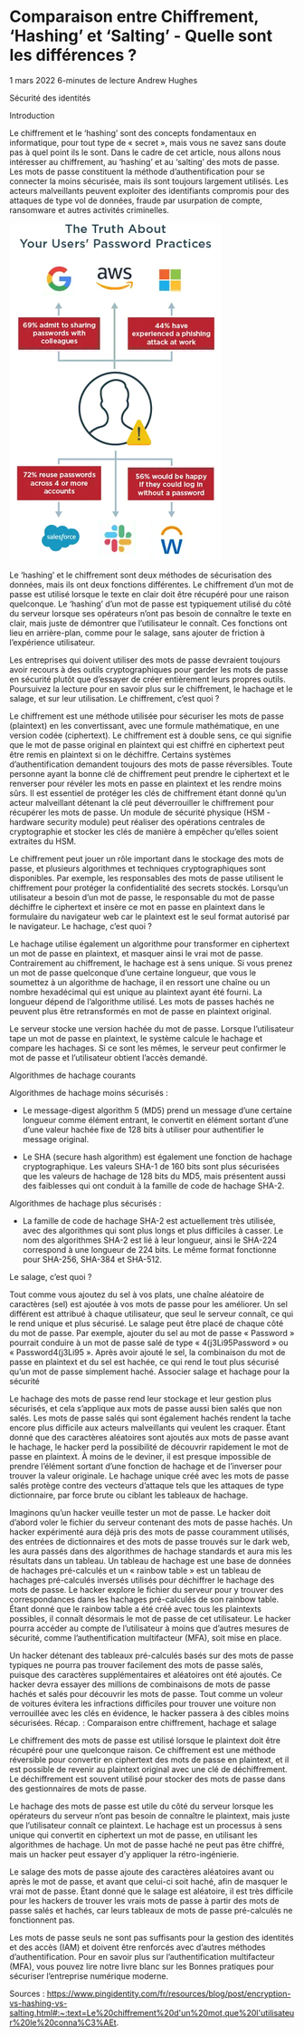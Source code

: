 
# Comparaison entre Chiffrement, ‘Hashing’ et ‘Salting’ - Quelle sont les différences ?
1 mars 2022
6-minutes de lecture
Andrew Hughes

Sécurité des identités 

Introduction

Le chiffrement et le ‘hashing’ sont des concepts fondamentaux en informatique, pour tout type de « secret », mais vous ne savez sans doute pas à quel point ils le sont. Dans le cadre de cet article, nous allons nous intéresser au chiffrement, au ‘hashing’ et au ‘salting’ des mots de passe. Les mots de passe constituent la méthode d’authentification pour se connecter la moins sécurisée, mais ils sont toujours largement utilisés. Les acteurs malveillants peuvent exploiter des identifiants compromis pour des attaques de type vol de données, fraude par usurpation de compte, ransomware et autres activités criminelles.

 
![Alt text](image.png)

Le ‘hashing’ et le chiffrement sont deux méthodes de sécurisation des données, mais ils ont deux fonctions différentes. Le chiffrement d’un mot de passe est utilisé lorsque le texte en clair doit être récupéré pour une raison quelconque. Le ‘hashing’ d’un mot de passe est typiquement utilisé du côté du serveur lorsque ses opérateurs n’ont pas besoin de connaître le texte en clair, mais juste de démontrer que l’utilisateur le connaît. Ces fonctions ont lieu en arrière-plan, comme pour le salage, sans ajouter de friction à l’expérience utilisateur.

 

Les entreprises qui doivent utiliser des mots de passe devraient toujours avoir recours à des outils cryptographiques pour garder les mots de passe en sécurité plutôt que d’essayer de créer entièrement leurs propres outils. Poursuivez la lecture pour en savoir plus sur le chiffrement, le hachage et le salage, et sur leur utilisation.
Le chiffrement, c’est quoi ?

Le chiffrement est une méthode utilisée pour sécuriser les mots de passe (plaintext) en les convertissant, avec une formule mathématique, en une version codée (ciphertext). Le chiffrement est à double sens, ce qui signifie que le mot de passe original en plaintext qui est chiffré en ciphertext peut être remis en plaintext si on le déchiffre. Certains systèmes d’authentification demandent toujours des mots de passe réversibles. Toute personne ayant la bonne clé de chiffrement peut prendre le ciphertext et le renverser pour révéler les mots en passe en plaintext et les rendre moins sûrs. Il est essentiel de protéger les clés de chiffrement étant donné qu’un acteur malveillant détenant la clé peut déverrouiller le chiffrement pour récupérer les mots de passe. Un module de sécurité physique (HSM - hardware security module) peut réaliser des opérations centrales de cryptographie et stocker les clés de manière à empêcher qu’elles soient extraites du HSM.

 

Le chiffrement peut jouer un rôle important dans le stockage des mots de passe, et plusieurs algorithmes et techniques cryptographiques sont disponibles. Par exemple, les responsables des mots de passe utilisent le chiffrement pour protéger la confidentialité des secrets stockés. Lorsqu’un utilisateur a besoin d’un mot de passe, le responsable du mot de passe déchiffre le ciphertext et insère ce mot en passe en plaintext dans le formulaire du navigateur web car le plaintext est le seul format autorisé par le navigateur.
Le hachage, c’est quoi ?

Le hachage utilise également un algorithme pour transformer en ciphertext un mot de passe en plaintext, et masquer ainsi le vrai mot de passe. Contrairement au chiffrement, le hachage est à sens unique. Si vous prenez un mot de passe quelconque d’une certaine longueur, que vous le soumettez à un algorithme de hachage, il en ressort une chaîne ou un nombre hexadécimal qui est unique au plaintext ayant été fourni. La longueur dépend de l’algorithme utilisé. Les mots de passes hachés ne peuvent plus être retransformés en mot de passe en plaintext original.

 

Le serveur stocke une version hachée du mot de passe. Lorsque l’utilisateur tape un mot de passe en plaintext, le système calcule le hachage et compare les hachages. Si ce sont les mêmes, le serveur peut confirmer le mot de passe et l’utilisateur obtient l’accès demandé.

 
Algorithmes de hachage courants

 

Algorithmes de hachage moins sécurisés :

* Le message-digest algorithm 5 (MD5) prend un message d’une certaine longueur comme élément entrant, le convertit en élément sortant d’une d’une valeur hachée fixe de 128 bits à utiliser pour authentifier le message original.

* Le SHA (secure hash algorithm) est également une fonction de hachage cryptographique. Les valeurs SHA-1 de 160 bits sont plus sécurisées que les valeurs de hachage de 128 bits du MD5, mais présentent aussi des faiblesses qui ont conduit à la famille de code de hachage SHA-2.

Algorithmes de hachage plus sécurisés :

* La famille de code de hachage SHA-2 est actuellement très utilisée, avec des algorithmes qui sont plus longs et plus difficiles à casser. Le nom des algorithmes SHA-2 est lié à leur longueur, ainsi le SHA-224 correspond à une longueur de 224 bits. Le même format fonctionne pour SHA-256, SHA-384 et SHA-512.

Le salage, c’est quoi ?

Tout comme vous ajoutez du sel à vos plats, une chaîne aléatoire de caractères (sel) est ajoutée à vos mots de passe pour les améliorer. Un sel différent est attribué à chaque utilisateur, que seul le serveur connaît, ce qui le rend unique et plus sécurisé. Le salage peut être placé de chaque côté du mot de passe. Par exemple, ajouter du sel au mot de passe « Password » pourrait conduire à un mot de passe salé de type « 4(j3Li95Password » ou « Password4(j3Li95 ». Après avoir ajouté le sel, la combinaison du mot de passe en plaintext et du sel est hachée, ce qui rend le tout plus sécurisé qu’un mot de passe simplement haché.
Associer salage et hachage pour la sécurité

Le hachage des mots de passe rend leur stockage et leur gestion plus sécurisés, et cela s’applique aux mots de passe aussi bien salés que non salés. Les mots de passe salés qui sont également hachés rendent la tache encore plus difficile aux acteurs malveillants qui veulent les craquer. Étant donné que des caractères aléatoires sont ajoutés aux mots de passe avant le hachage, le hacker perd la possibilité de découvrir rapidement le mot de passe en plaintext. À moins de le deviner, il est presque impossible de prendre l’élément sortant d’une fonction de hachage et de l’inverser pour trouver la valeur originale. Le hachage unique créé avec les mots de passe salés protège contre des vecteurs d’attaque tels que les attaques de type dictionnaire, par force brute ou ciblant les tableaux de hachage.

 

Imaginons qu’un hacker veuille tester un mot de passe. Le hacker doit d’abord voler le fichier du serveur contenant des mots de passe hachés. Un hacker expérimenté aura déjà pris des mots de passe couramment utilisés, des entrées de dictionnaires et des mots de passe trouvés sur le dark web, les aura passés dans des algorithmes de hachage standards et aura mis les résultats dans un tableau. Un tableau de hachage est une base de données de hachages pré-calculés et un « rainbow table » est un tableau de hachages pré-calculés inversés utilisés pour déchiffrer le hachage des mots de passe. Le hacker explore le fichier du serveur pour y trouver des correspondances dans les hachages pré-calculés de son rainbow table. Étant donné que le rainbow table a été créé avec tous les plaintexts possibles, il connaît désormais le mot de passe de cet utilisateur. Le hacker pourra accéder au compte de l’utilisateur à moins que d’autres mesures de sécurité, comme l’authentification multifacteur (MFA), soit mise en place.

 

Un hacker détenant des tableaux pré-calculés basés sur des mots de passe typiques ne pourra pas trouver facilement des mots de passe salés, puisque des caractères supplémentaires et aléatoires ont été ajoutés. Ce hacker devra essayer des millions de combinaisons de mots de passe hachés et salés pour découvrir les mots de passe. Tout comme un voleur de voitures évitera les infractions difficiles pour trouver une voiture non verrouillée avec les clés en évidence, le hacker passera à des cibles moins sécurisées.
Récap. : Comparaison entre chiffrement, hachage et salage

Le chiffrement des mots de passe est utilisé lorsque le plaintext doit être récupéré pour une quelconque raison. Ce chiffrement est une méthode réversible pour convertir en ciphertext des mots de passe en plaintext, et il est possible de revenir au plaintext original avec une clé de déchiffrement. Le déchiffrement est souvent utilisé pour stocker des mots de passe dans des gestionnaires de mots de passe.

 

Le hachage des mots de passe est utile du côté du serveur lorsque les opérateurs du serveur n’ont pas besoin de connaître le plaintext, mais juste que l’utilisateur connaît ce plaintext. Le hachage est un processus à sens unique qui convertit en ciphertext un mot de passe, en utilisant les algorithmes de hachage. Un mot de passe haché ne peut pas être chiffré, mais un hacker peut essayer d’y appliquer la rétro-ingénierie.

 

Le salage des mots de passe ajoute des caractères aléatoires avant ou après le mot de passe, et avant que celui-ci soit haché, afin de masquer le vrai mot de passe. Étant donné que le salage est aléatoire, il est très difficile pour les hackers de trouver les vrais mots de passe à partir des mots de passe salés et hachés, car leurs tableaux de mots de passe pré-calculés ne fonctionnent pas.

 

Les mots de passe seuls ne sont pas suffisants pour la gestion des identités et des accès (IAM) et doivent être renforcés avec d’autres méthodes d’authentification. Pour en savoir plus sur l’authentification multifacteur (MFA), vous pouvez lire notre livre blanc sur les Bonnes pratiques pour sécuriser l’entreprise numérique moderne.

Sources : https://www.pingidentity.com/fr/resources/blog/post/encryption-vs-hashing-vs-salting.html#:~:text=Le%20chiffrement%20d'un%20mot,que%20l'utilisateur%20le%20conna%C3%AEt.
